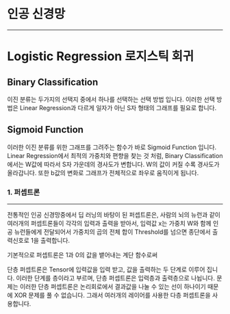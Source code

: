 # 인공 신경망
***
# Logistic Regression 로지스틱 회귀
## Binary Classification
이진 분류는 두가지의 선택지 중에서 하나를 선택하는 선택 방법 입니다.
이러한 선택 방법은 Linear Regression과 다르게 일자가 아닌 S자 형태의 그래프를 필요로 합니다.
## Sigmoid Function
이러한 이진 분류를 위한 그래프를 그려주는 함수가 바로 Sigmoid Function 입니다.
Linear Regression에서 최적의 가중치와 편향을 찾는 것 처럼, Binary Classification에서는
W값에 따라서 S자 가운데의 경사도가 변합니다. W의 값이 커질 수록 경사도가 올라갑니다. 또한 b값의 변화로 그래프가 전체적으로 좌우로 움직이게 됩니다.

### 1. 퍼셉트론
***
 전통적인 인공 신경망중에서 딥 러닝의 바탕이 된 퍼셉트론은, 사람의 뇌의 뉴런과 같이 여러개의 퍼셉트론들이 각각의 입력과 출력을
 받아서, 입력값 x는 가중치 W와 함께 인공 뉴런들에게 전달되어서 가중치의 곱의 전체 합이 Threshold를 넘으면 종단에서 출력신호로
 1을 출력합니다.
 
기본적으로 퍼셉트론은 1과 0의 값을 뱉어내는 계단 함수로써

단층 퍼셉트론은 Tensor에 입력값을 입력 받고, 값을 출력하는 두 단계로 이루어 집니다.
이러한 단계를 층이라고 부르며, 단층 퍼셉트론은 입력층과 출력층으로 나뉩니다. 
문제는 이러한 단층 퍼셉트론은 논리회로에서 결과값을 나눌 수 있는 선이 하나이기 때문에 XOR 문제를 풀 수 없습니다.
그래서 여러개의 레이어를 사용한 다층 퍼셉트론을 사용합니다.